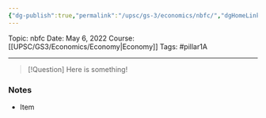 ```yaml
---
{"dg-publish":true,"permalink":"/upsc/gs-3/economics/nbfc/","dgHomeLink":true,"dgPassFrontmatter":false}
---
```


Topic: nbfc
Date: May 6, 2022
Course:[[UPSC/GS3/Economics/Economy|Economy]]
Tags: #pillar1A

---

> [!Question]
> Here is something! 


### Notes
- Item



